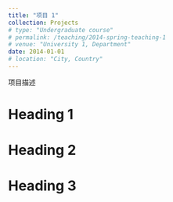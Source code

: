 ```yaml
---
title: "项目 1"
collection: Projects
# type: "Undergraduate course"
# permalink: /teaching/2014-spring-teaching-1
# venue: "University 1, Department"
date: 2014-01-01
# location: "City, Country"
---
```


项目描述

Heading 1
======

Heading 2
======

Heading 3
======